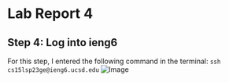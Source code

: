 # Lab Report 4

## Step 4: Log into ieng6
For this step, I entered the following command in the terminal: ```ssh cs15lsp23ge@ieng6.ucsd.edu```
![Image](https://github.com/gauthk6/cse15l-lab-reports/assets/58676663/562336ef-8768-4caa-80e2-04bbff87e974)
